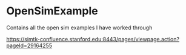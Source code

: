 # OpenSimExample

Contains all the open sim examples I have worked through

https://simtk-confluence.stanford.edu:8443/pages/viewpage.action?pageId=29164255
